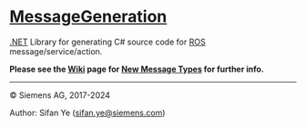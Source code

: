 # [MessageGeneration](https://github.com/siemens/ros-sharp/tree/master/Libraries/MessageGeneration) #
[.NET](https://www.microsoft.com/net) Library for generating C# source code for [ROS](http://www.ros.org/) message/service/action.

__Please see the [Wiki](https://github.com/siemens/ros-sharp/wiki) page for [New Message Types](https://github.com/siemens/ros-sharp/wiki/Dev_NewMessageTypes) for further info.__

---

© Siemens AG, 2017-2024

Author: Sifan Ye (sifan.ye@siemens.com)
